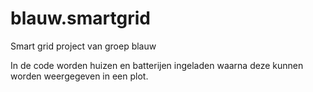 # blauw.smartgrid
Smart grid project van groep blauw

In de code worden huizen en batterijen ingeladen waarna deze kunnen worden weergegeven in een plot.
